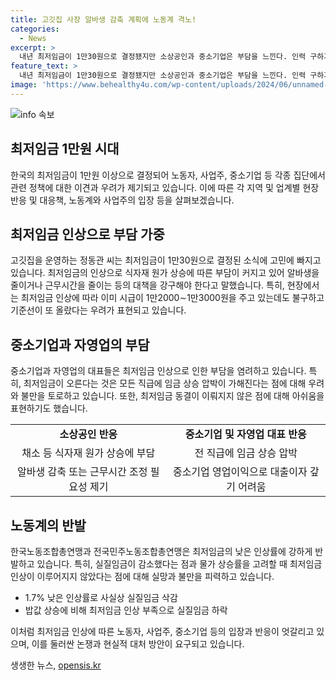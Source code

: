 ```yaml
---
title: 고깃집 사장 알바생 감축 계획에 노동계 격노!
categories:
  - News
excerpt: >
  내년 최저임금이 1만30원으로 결정됐지만 소상공인과 중소기업은 부담을 느낀다. 인력 구하기 어렵고 물가 상승으로 이익 감소로 고민하는 가맹점주들의 목소리도 크다. 또한, 최저임금 인상은 임금 상승 압박으로 작용하며, 노동계는 1.7% 인상률을 실질임금 삭감으로 비판하고 있다. 최저임금 문제는 사회적 이슈로 부각돼 있으며, 각 계층의 목소리가 대해 있다.
feature_text: >
  내년 최저임금이 1만30원으로 결정됐지만 소상공인과 중소기업은 부담을 느낀다. 인력 구하기 어렵고 물가 상승으로 이익 감소로 고민하는 가맹점주들의 목소리도 크다. 또한, 최저임금 인상은 임금 상승 압박으로 작용하며, 노동계는 1.7% 인상률을 실질임금 삭감으로 비판하고 있다. 최저임금 문제는 사회적 이슈로 부각돼 있으며, 각 계층의 목소리가 대해 있다.
image: 'https://www.behealthy4u.com/wp-content/uploads/2024/06/unnamed-file.png'
---
```


<p><img src="https://www.behealthy4u.com/wp-content/uploads/2024/06/unnamed-file.png" alt="info 속보" /></p>

<h2 data-ke-size="size26">최저임금 1만원 시대</h2>

<p data-ke-size="size16">한국의 최저임금이 1만원 이상으로 결정되어 노동자, 사업주, 중소기업 등 각종 집단에서 관련 정책에 대한 이견과 우려가 제기되고 있습니다. 이에 따른 각 지역 및 업계별 현장 반응 및 대응책, 노동계와 사업주의 입장 등을 살펴보겠습니다.</p>

<h2 data-ke-size="size24">최저임금 인상으로 부담 가중</h2>

<p data-ke-size="size16">고깃집을 운영하는 정동관 씨는 최저임금이 1만30원으로 결정된 소식에 고민에 빠지고 있습니다. 최저임금의 인상으로 식자재 원가 상승에 따른 부담이 커지고 있어 알바생을 줄이거나 근무시간을 줄이는 등의 대책을 강구해야 한다고 말했습니다. 특히, 현장에서는 최저임금 인상에 따라 이미 시급이 1만2000∼1만3000원을 주고 있는데도 불구하고 기준선이 또 올랐다는 우려가 표현되고 있습니다.</p>

<h2 data-ke-size="size24">중소기업과 자영업의 부담</h2>

<p data-ke-size="size16">중소기업과 자영업의 대표들은 최저임금 인상으로 인한 부담을 염려하고 있습니다. 특히, 최저임금이 오른다는 것은 모든 직급에 임금 상승 압박이 가해진다는 점에 대해 우려와 불만을 토로하고 있습니다. 또한, 최저임금 동결이 이뤄지지 않은 점에 대해 아쉬움을 표현하기도 했습니다.</p>

<table>
<tbody>
<tr>
<td style="text-align: center; height: 17px;"><b>소상공인 반응</b></td>
<td style="text-align: center; height: 17px;"><b>중소기업 및 자영업 대표 반응</b></td>
</tr>
<tr>
<td style="text-align: center; height: 17px;">채소 등 식자재 원가 상승에 부담</td>
<td style="text-align: center; height: 17px;">전 직급에 임금 상승 압박</td>
</tr>
<tr>
<td style="text-align: center; height: 17px;">알바생 감축 또는 근무시간 조정 필요성 제기</td>
<td style="text-align: center; height: 17px;">중소기업 영업이익으로 대출이자 갚기 어려움</td>
</tr>
</tbody>
</table>

<h2 data-ke-size="size24">노동계의 반발</h2>

<p data-ke-size="size16">한국노동조합총연맹과 전국민주노동조합총연맹은 최저임금의 낮은 인상률에 강하게 반발하고 있습니다. 특히, 실질임금이 감소했다는 점과 물가 상승률을 고려할 때 최저임금 인상이 이루어지지 않았다는 점에 대해 실망과 불만을 피력하고 있습니다.</p>

<ul>
<li>1.7% 낮은 인상률로 사실상 실질임금 삭감</li>
<li>밥값 상승에 비해 최저임금 인상 부족으로 실질임금 하락</li>
</ul>

<p data-ke-size="size16">이처럼 최저임금 인상에 따른 노동자, 사업주, 중소기업 등의 입장과 반응이 엇갈리고 있으며, 이를 둘러싼 논쟁과 현실적 대처 방안이 요구되고 있습니다.</p>
생생한 뉴스, <a href="https://opensis.kr" rel="dofollow">opensis.kr</a>


